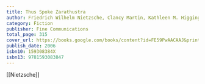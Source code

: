```yaml
---
title: Thus Spoke Zarathustra
author: Friedrich Wilhelm Nietzsche, Clancy Martin, Kathleen M. Higgings, Robert C. Solomon
category: Fiction
publisher: Fine Communications
total_page: 315
cover_url: https://books.google.com/books/content?id=FE59PwAACAAJ&printsec=frontcover&img=1&zoom=1&source=gbs_api
publish_date: 2006
isbn10: 159308384X
isbn13: 9781593083847
---
```


[[Nietzsche]]
